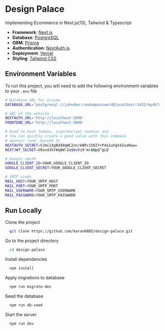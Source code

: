 # Design Palace

Implementing Ecommerce in Next.js(13), Tailwind & Typescript

- **Framework**: [Next.js](https://nextjs.org/)
- **Database**: [PostgreSQL](https://www.postgresql.org/)
- **ORM**: [Prisma](https://prisma.io/)
- **Authentication**: [NextAuth.js](https://next-auth.js.org/)
- **Deployment**: [Vercel](https://vercel.com)
- **Styling**: [Tailwind CSS](https://tailwindcss.com/)

## Environment Variables

To run this project, you will need to add the following environment variables to your `.env` file

```bash
# Database URL for prisma
DATABASE_URL="postgresql://johndoe:randompassword@localhost:5432/mydb?schema=public"

# URL of the website
NEXTAUTH_URL='http://localhost:3000'
FRONTEND_URL='http://localhost:3000'

# Used to hash tokens, sign/encrypt cookies and ...
# You can quickly create a good value with this command
# openssl rand -base64 32
NEXTAUTH_SECRET=VJmi1XgBd48qWC2xn/kNRc15OIY+P4a1uXgV42uaHuw=
NEXTJWT_SECRET=VDexd3kY#q8W!2o$6vVz9*mr&Np@^gLQ

# Google oAuth
GOOGLE_CLIENT_ID=YOUR_GOOGLE_CLIENT_ID
GOOGLE_CLIENT_SECRET=YOUR_GOOGLE_CLIENT_SECRET

# SMTP creds
MAIL_HOST=YOUR_SMTP_HOST
MAIL_PORT=YOUR_SMTP_PORT
MAIL_USERNAME=YOUR_SMTP_USERNAME
MAIL_PASSWORD=YOUR_SMTP_PASSWORD
```

## Run Locally

Clone the project

```bash
  git clone https://github.com/karan0805/design-palace.git
```

Go to the project directory

```bash
  cd design-palace
```

Install dependencies

```bash
  npm install
```

Apply migrations to database

```bash
  npm run migrate-dev
```

Seed the database

```bash
  npm run db-seed
```

Start the server

```bash
  npm run dev
```
